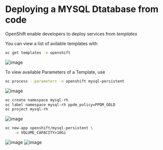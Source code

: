 # Deploying a MYSQL Dtatabase from code
OpenShift enable developers to deploy services from *templates*

You can view a list of avilable templates with

```bash
oc get templates -n openshift
```
![image](https://github.com/bob-builds-labs/bob-builds-labs.github.io/assets/8255007/f6d5387b-8503-4caf-afda-632604cb622c)

To view available Parameters of a Template, use

```bash
oc process --parameters -n openshift mysql-persistent
```
![image](https://github.com/bob-builds-labs/bob-builds-labs.github.io/assets/8255007/568f8856-34e7-48b2-aeca-2944d9c1097c)

```bash
oc create namespace mysql-rh
oc label namespace mysql-rh ppdm_policy=PPDM_GOLD
oc project mysql-rh
```
![image](https://github.com/bob-builds-labs/bob-builds-labs.github.io/assets/8255007/377cb44f-e382-4767-8b00-70c8611fdba7)


```bash
oc new-app openshift/mysql-persistent \
    -e VOLUME_CAPACITY=10Gi
```

![image](https://github.com/bob-builds-labs/bob-builds-labs.github.io/assets/8255007/f879d53e-79c2-4efa-9edd-946655a57f1f)
![image](https://github.com/bob-builds-labs/bob-builds-labs.github.io/assets/8255007/3d7be39f-ce02-4300-89f1-48373184305d)
